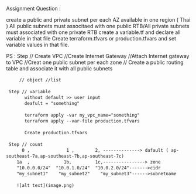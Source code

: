 Assignment Question :

create a public and private subnet per each AZ available  in one region ( Thai ) 
All public subnets must associtaed with one public RTB/All private subnets must associated with one private RTB
create a variable.tf and declare all variable  in that file
Create terraform.tfvars or production.tfvars  and set variable values in that file.

PS : Step // Create VPC 
          //Create Internet Gateway 
         //Attach Internet gateway to VPC 
         //Creat one public subnet per each zone 
         // Create a public routing table and associate it with all public subnets

         // object //list

     Step // variable 
           without default >> user input 
           deafult = "something"

           terraform apply -var my_vpc_name="something"
           terraform apply --var-file production.tfvars

           Create production.tfvars 

     Step // count 
          0 ,              1 ,        2, --------------> dafault ( ap-southeast-7a,ap-southeast-7b,ap-southeast-7c) 
        1a  ,             1b,         1c,----------------> zone
        "10.0.0.0/24"  "10.0.1.0/24"  "10.0.2.0/24"------->cidr
        "my_subnet1"    "my_subnet2"    "my_subnet3"------>subnetname 

        ![alt text](image.png)